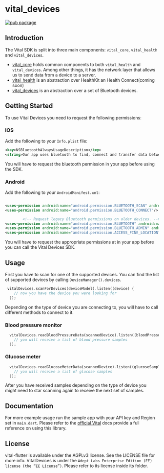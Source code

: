 # vital_devices

[![pub package](https://img.shields.io/pub/v/vital_devices.svg)](https://pub.dev/packages/vital_devices)

## Introduction

The Vital SDK is split into three main components: `vital_core`, `vital_health` and `vital_devices`.

- [vital_core][1] holds common
  components to both `vital_health` and `vital_devices`. Among other things, it has the network layer that allows us to
  send data from a device to a server.
- [vital_health][2] is an abstraction over HealthKit an Health Connect(coming soon)
- [vital_devices][3] is an abstraction over a set of Bluetooth devices.

## Getting Started

To use Vital Devices you need to request the following permissions:

### iOS

Add the following to your `Info.plist` file:

```xml
<key>NSBluetoothAlwaysUsageDescription</key>
<string>Our app uses bluetooth to find, connect and transfer data between different devices</string>
```

You will have to request the bluetooth permission in your app before using the SDK.

### Android

Add the following to your `AndroidManifest.xml`:

```xml

<uses-permission android:name="android.permission.BLUETOOTH_SCAN" android:usesPermissionFlags="neverForLocation"/>
<uses-permission android:name="android.permission.BLUETOOTH_CONNECT"/>

        <!-- Request legacy Bluetooth permissions on older devices. -->
<uses-permission android:name="android.permission.BLUETOOTH" android:maxSdkVersion="30"/>
<uses-permission android:name="android.permission.BLUETOOTH_ADMIN" android:maxSdkVersion="30"/>
<uses-permission android:name="android.permission.ACCESS_FINE_LOCATION" android:maxSdkVersion="30"/>
```

You will have to request the appropriate permissions at in your app before you can call the Vital Devices SDK.

## Usage

First you have to scan for one of the supported devices. You can find the list of supported devices by
calling `DeviceManager().devices`.

```dart
 vitalDevices.scanForDevices(deviceModel).listen((device) {
    // now you have the device you were looking for
  });
```

Depending on the type of device you are connecting to, you will have to call different methods to connect to it.

### Blood pressure monitor

```dart
  vitalDevices.readBloodPressureData(scannedDevice).listen((bloodPressureSamples) {
    // you will receive a list of blood pressure samples
  });
```

### Glucose meter

```dart
  vitalDevices.readGlucoseMeterData(scannedDevice).listen((glucoseSamples) {
    // you will receive a list of glucose samples
  });
```

After you have received samples depending on the type of device you might need to star scanning again to receive the
next set of samples.

## Documentation

For more example usage run the sample app with your API key and Region set in `main.dart`.
Please refer to the [official Vital](https://docs.tryvital.io/welcome/libraries) docs provide a full reference on using
this library.

## License

vital-flutter is available under the AGPLv3 license. See the LICENSE file for more info. VitalDevices is under
the `Adept Labs Enterprise Edition (EE) license (the “EE License”)`. Please refer to its license inside its folder.

[1]: https://pub.dev/packages/vital_core

[2]: https://pub.dev/packages/vital_health

[3]: https://pub.dev/packages/vital_devices
